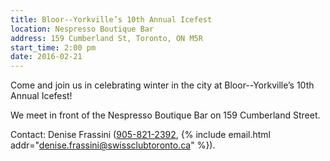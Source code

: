 ```yaml
---
title: Bloor--Yorkville’s 10th Annual Icefest
location: Nespresso Boutique Bar
address: 159 Cumberland St, Toronto, ON M5R
start_time: 2:00 pm
date: 2016-02-21
---
```


Come and join us in celebrating winter in the city at Bloor--Yorkville’s 10th
Annual Icefest!

We meet in front of the Nespresso Boutique Bar on 159 Cumberland Street.

Contact: Denise Frassini ([905-821-2392][tel], {% include email.html
addr="denise.frassini@swissclubtoronto.ca" %}).

[tel]:<tel:905-821-2392>
